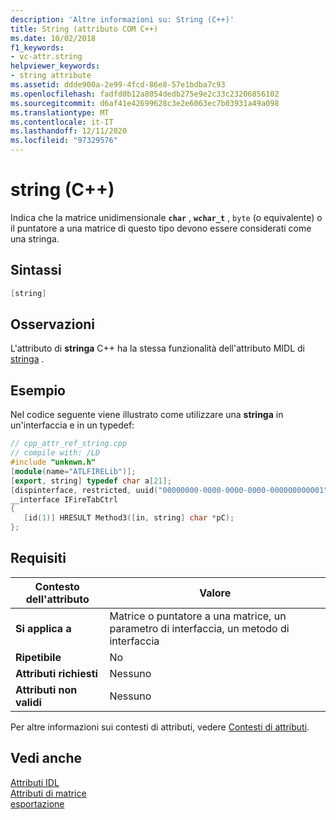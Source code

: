 ```yaml
---
description: 'Altre informazioni su: String (C++)'
title: String (attributo COM C++)
ms.date: 10/02/2018
f1_keywords:
- vc-attr.string
helpviewer_keywords:
- string attribute
ms.assetid: ddde900a-2e99-4fcd-86e8-57e1bdba7c93
ms.openlocfilehash: fadfd0b12a8054dedb275e9e2c33c23206856102
ms.sourcegitcommit: d6af41e42699628c3e2e6063ec7b03931a49a098
ms.translationtype: MT
ms.contentlocale: it-IT
ms.lasthandoff: 12/11/2020
ms.locfileid: "97329576"
---
```

# <a name="string-c"></a>string (C++)

Indica che la matrice unidimensionale **`char`** , **`wchar_t`** , `byte` (o equivalente) o il puntatore a una matrice di questo tipo devono essere considerati come una stringa.

## <a name="syntax"></a>Sintassi

```cpp
[string]
```

## <a name="remarks"></a>Osservazioni

L'attributo di **stringa** C++ ha la stessa funzionalità dell'attributo MIDL di [stringa](/windows/win32/Midl/string) .

## <a name="example"></a>Esempio

Nel codice seguente viene illustrato come utilizzare una **stringa** in un'interfaccia e in un typedef:

```cpp
// cpp_attr_ref_string.cpp
// compile with: /LD
#include "unknwn.h"
[module(name="ATLFIRELib")];
[export, string] typedef char a[21];
[dispinterface, restricted, uuid("00000000-0000-0000-0000-000000000001")]
__interface IFireTabCtrl
{
   [id(1)] HRESULT Method3([in, string] char *pC);
};
```

## <a name="requirements"></a>Requisiti

| Contesto dell'attributo | Valore |
|-|-|
|**Si applica a**|Matrice o puntatore a una matrice, un parametro di interfaccia, un metodo di interfaccia|
|**Ripetibile**|No|
|**Attributi richiesti**|Nessuno|
|**Attributi non validi**|Nessuno|

Per altre informazioni sui contesti di attributi, vedere [Contesti di attributi](cpp-attributes-com-net.md#contexts).

## <a name="see-also"></a>Vedi anche

[Attributi IDL](idl-attributes.md)<br/>
[Attributi di matrice](array-attributes.md)<br/>
[esportazione](export.md)
